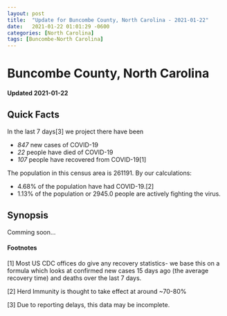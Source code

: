 ```yaml
---
layout: post
title:  "Update for Buncombe County, North Carolina - 2021-01-22"
date:   2021-01-22 01:01:29 -0600
categories: [North Carolina]
tags: [Buncombe-North Carolina]
---
```


# Buncombe County, North Carolina
#### Updated 2021-01-22

## Quick Facts

In the last 7 days[3] we project there have been
- *847* new cases of COVID-19
- *22* people have died of COVID-19
- *107* people have recovered from COVID-19[1]

The population in this census area is 261191. By our calculations:
- 4.68% of the population have had COVID-19.[2]
- 1.13% of the population or 2945.0 people are actively fighting the virus.

## Synopsis

Comming soon...


#### Footnotes

[1] Most US CDC offices do give any recovery statistics- we base this on a formula which looks at confirmed new cases
15 days ago (the average recovery time) and deaths over the last 7 days.

[2] Herd Immunity is thought to take effect at around ~70-80%

[3] Due to reporting delays, this data may be incomplete.
 
    